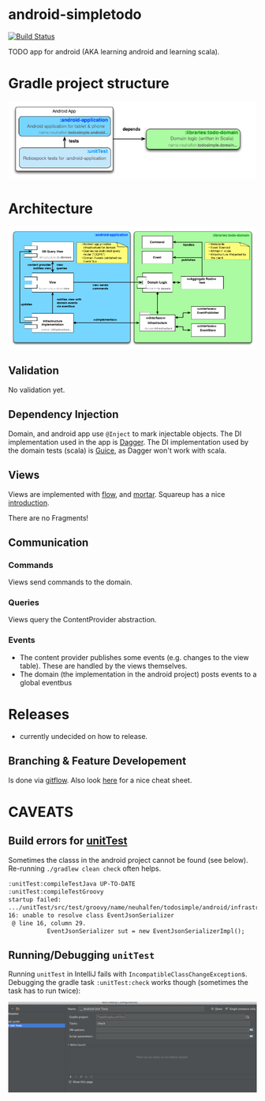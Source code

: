 android-simpletodo
==================

[![Build Status](https://travis-ci.org/neuhalje/android-simpletodo.svg?branch=master)](https://travis-ci.org/neuhalje/android-simpletodo)

TODO app for android (AKA learning android and learning scala).

Gradle project structure
===========================

![Structural](website/gradle-projects.png "Structure of the buildfiles")


Architecture
==============

![Structural](website/structural.png "Structure of the application")


Validation
-----------

No validation yet.

Dependency Injection
--------------------

Domain, and android app use `@Inject` to mark injectable objects. The DI implementation used in the app is [Dagger](http://square.github.io/dagger/). The DI implementation used by the domain tests (scala) is [Guice](https://code.google.com/p/google-guice/), as Dagger won't work with scala.

Views
------

Views are implemented with [flow](https://github.com/square/flow), and [mortar](https://github.com/square/mortar). Squareup has a nice [introduction](http://corner.squareup.com/2014/01/mortar-and-flow.html).

There are no Fragments!

Communication
----------------

### Commands
Views send commands to the domain.

### Queries
Views query the ContentProvider abstraction.

### Events
* The content provider publishes some events (e.g. changes to the view table). These are handled by the views themselves.
* The domain (the implementation in the android project) posts events to a global eventbus

Releases
===========
- currently undecided on how to release.

Branching & Feature Developement
---------------------

Is done via [gitflow](http://nvie.com/posts/a-successful-git-branching-model/). Also look [here](http://danielkummer.github.io/git-flow-cheatsheet/) for a nice cheat sheet.
                           
                           
CAVEATS
=========

Build errors for [unitTest](./unitTest)
----------------------------------------

Sometimes the classs in the android project cannot be found (see below). Re-running `./gradlew clean check` often helps.

```text
:unitTest:compileTestJava UP-TO-DATE
:unitTest:compileTestGroovy
startup failed:
.../unitTest/src/test/groovy/name/neuhalfen/todosimple/android/infrastructure/json/EventJsonSerializerImplTest.groovy: 16: unable to resolve class EventJsonSerializer
 @ line 16, column 29.
           EventJsonSerializer sut = new EventJsonSerializerImpl();
```

Running/Debugging `unitTest`
---------------------

Running `unitTest` in IntelliJ fails with `IncompatibleClassChangeException`s. Debugging the gradle task `:unitTest:check` works though (sometimes the task has to run twice):

![IntelliJ configuration](website/IntelliJ_Run-unitTests.png)
